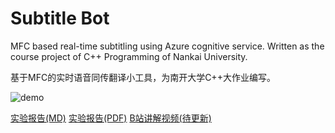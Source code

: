 # Subtitle Bot

MFC based real-time subtitling using Azure cognitive service. Written as the course project of C++ Programming of Nankai University.

基于MFC的实时语音同传翻译小工具，为南开大学C++大作业编写。

![demo](demo.gif)

[实验报告(MD)](report.md) [实验报告(PDF)](https://nankai.feishu.cn/file/boxcnMeqlx8riUcKGFEceVvN7Vf) [B站讲解视频(待更新)]()